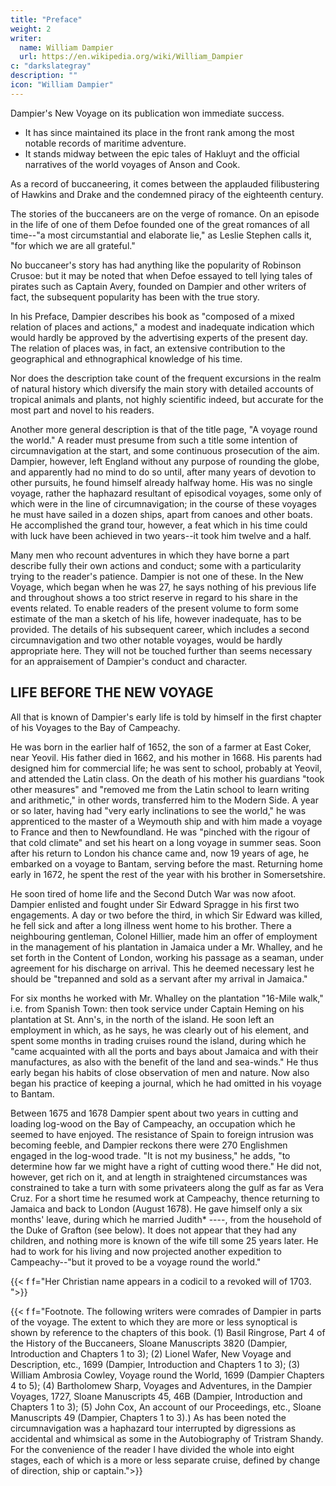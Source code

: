 ```yaml
---
title: "Preface"
weight: 2
writer:
  name: William Dampier
  url: https://en.wikipedia.org/wiki/William_Dampier
c: "darkslategray"
description: ""
icon: "William Dampier"
---
```




Dampier's New Voyage on its publication won immediate success.
- It has since maintained its place in the front rank among the most notable records of maritime adventure. 
- It stands midway between the epic tales of Hakluyt and the official narratives of the world voyages of Anson and Cook.

As a record of buccaneering, it comes between the applauded filibustering of Hawkins and Drake and the condemned piracy of the eighteenth century. 

The stories of the buccaneers are on the verge of romance. On an episode in the life of one of them Defoe founded one of the great romances of all time--"a most circumstantial and elaborate lie," as Leslie Stephen calls it, "for which we are all grateful." 

No buccaneer's story has had anything like the popularity of Robinson Crusoe: but it may be noted that when Defoe essayed to tell lying tales of pirates such as Captain Avery, founded on Dampier and other writers of fact, the subsequent popularity has been with the true story.

In his Preface, Dampier describes his book as "composed of a mixed relation of places and actions," a modest and inadequate indication which would hardly be approved by the advertising experts of the present day. The relation of places was, in fact, an extensive contribution to the geographical and ethnographical knowledge of his time.

Nor does the description take count of the frequent excursions in the realm of natural history which diversify the main story with detailed accounts of tropical animals and plants, not highly scientific indeed, but accurate for the most part and novel to his readers.

Another more general description is that of the title page, "A voyage round the world." A reader must presume from such a title some intention of circumnavigation at the start, and some continuous prosecution of the aim. Dampier, however, left England without any purpose of rounding the globe, and apparently had no mind to do so until, after many years of devotion to other pursuits, he found himself already halfway home. His was no single voyage, rather the haphazard resultant of episodical voyages, some only of which were in the line of circumnavigation; in the course of these voyages he must have sailed in a dozen ships, apart from canoes and other boats. He accomplished the grand tour, however, a feat which in his time could with luck have been achieved in two years--it took him twelve and a half.

Many men who recount adventures in which they have borne a part describe fully their own actions and conduct; some with a particularity trying to the reader's patience. Dampier is not one of these. In the New Voyage, which began when he was 27, he says nothing of his previous life and throughout shows a too strict reserve in regard to his share in the events related. To enable readers of the present volume to form some estimate of the man a sketch of his life, however inadequate, has to be provided. The details of his subsequent career, which includes a second circumnavigation and two other notable voyages, would be hardly appropriate here. They will not be touched further than seems necessary for an appraisement of Dampier's conduct and character.


## LIFE BEFORE THE NEW VOYAGE

All that is known of Dampier's early life is told by himself in the first chapter of his Voyages to the Bay of Campeachy. 

He was born in the earlier half of 1652, the son of a farmer at East Coker, near Yeovil. His father died in 1662, and his mother in 1668. His parents had designed him for commercial life; he was sent to school, probably at Yeovil, and attended the Latin class. On the death of his mother his guardians "took other measures" and "removed me from the Latin school to learn writing and arithmetic," in other words, transferred him to the Modern Side. A year or so later, having had "very early inclinations to see the world," he was apprenticed to the master of a Weymouth ship and with him made a voyage to France and then to Newfoundland. He was "pinched with the rigour of that cold climate" and set his heart on a long voyage in summer seas. Soon after his return to London his chance came and, now 19 years of age, he embarked on a voyage to Bantam, serving before the mast. Returning home early in 1672, he spent the rest of the year with his brother in Somersetshire.

He soon tired of home life and the Second Dutch War was now afoot. Dampier enlisted and fought under Sir Edward Spragge in his first two engagements. A day or two before the third, in which Sir Edward was killed, he fell sick and after a long illness went home to his brother. There a neighbouring gentleman, Colonel Hillier, made him an offer of employment in the management of his plantation in Jamaica under a Mr. Whalley, and he set forth in the Content of London, working his passage as a seaman, under agreement for his discharge on arrival. This he deemed necessary lest he should be "trepanned and sold as a servant after my arrival in Jamaica."

For six months he worked with Mr. Whalley on the plantation "16-Mile walk," i.e. from Spanish Town: then took service under Captain Heming on his plantation at St. Ann's, in the north of the island. He soon left an employment in which, as he says, he was clearly out of his element, and spent some months in trading cruises round the island, during which he "came acquainted with all the ports and bays about Jamaica and with their manufactures, as also with the benefit of the land and sea-winds." He thus early began his habits of close observation of men and nature. Now also began his practice of keeping a journal, which he had omitted in his voyage to Bantam.

Between 1675 and 1678 Dampier spent about two years in cutting and loading log-wood on the Bay of Campeachy, an occupation which he seemed to have enjoyed. The resistance of Spain to foreign intrusion was becoming feeble, and Dampier reckons there were 270 Englishmen engaged in the log-wood trade. "It is not my business," he adds, "to determine how far we might have a right of cutting wood there." He did not, however, get rich on it, and at length in straightened circumstances was constrained to take a turn with some privateers along the gulf as far as Vera Cruz. For a short time he resumed work at Campeachy, thence returning to Jamaica and back to London (August 1678). He gave himself only a six months' leave, during which he married Judith* ----, from the household of the Duke of Grafton (see below). It does not appear that they had any children, and nothing more is known of the wife till some 25 years later. He had to work for his living and now projected another expedition to Campeachy--"but it proved to be a voyage round the world."

{{< f f="Her Christian name appears in a codicil to a revoked will of 1703. ">}}

{{< f f="Footnote. The following writers were comrades of Dampier in parts of the voyage. The extent to which they are more or less synoptical is shown by reference to the chapters of this book. (1) Basil Ringrose, Part 4 of the History of the Buccaneers, Sloane Manuscripts 3820 (Dampier, Introduction and Chapters 1 to 3); (2) Lionel Wafer, New Voyage and Description, etc., 1699 (Dampier, Introduction and Chapters 1 to 3); (3) William Ambrosia Cowley, Voyage round the World, 1699 (Dampier Chapters 4 to 5); (4) Bartholomew Sharp, Voyages and Adventures, in the Dampier Voyages, 1727, Sloane Manuscripts 45, 46B (Dampier, Introduction and Chapters 1 to 3); (5) John Cox, An account of our Proceedings, etc., Sloane Manuscripts 49 (Dampier, Chapters 1 to 3).) As has been noted the circumnavigation was a haphazard tour interrupted by digressions as accidental and whimsical as some in the Autobiography of Tristram Shandy. For the convenience of the reader I have divided the whole into eight stages, each of which is a more or less separate cruise, defined by change of direction, ship or captain.">}}




